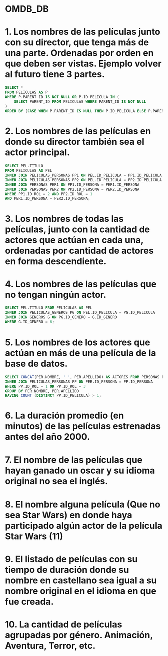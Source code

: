 # OMDB_DB


# 1. Los nombres de las películas junto con su director, que tenga más de una parte. Ordenadas por orden en que deben ser vistas. Ejemplo volver al futuro tiene 3 partes.

```sql
SELECT *
FROM PELICULAS AS P
WHERE P.PARENT_ID IS NOT NULL OR P.ID_PELICULA IN (
    SELECT PARENT_ID FROM PELICULAS WHERE PARENT_ID IS NOT NULL
)
ORDER BY (CASE WHEN P.PARENT_ID IS NULL THEN P.ID_PELICULA ELSE P.PARENT_ID END), ORDEN_VISUALIZACION;
```

# 2. Los nombres de las películas en donde su director también sea el actor principal.

```sql
SELECT PEL.TITULO
FROM PELICULAS AS PEL
INNER JOIN PELICULAS_PERSONAS PP1 ON PEL.ID_PELICULA = PP1.ID_PELICULA
INNER JOIN PELICULAS_PERSONAS PP2 ON PEL.ID_PELICULA = PP2.ID_PELICULA
INNER JOIN PERSONAS PER1 ON PP1.ID_PERSONA = PER1.ID_PERSONA
INNER JOIN PERSONAS PER2 ON PP2.ID_PERSONA = PER2.ID_PERSONA
WHERE PP1.ID_ROL = 2 AND PP2.ID_ROL = 1
AND PER1.ID_PERSONA = PER2.ID_PERSONA;
```

# 3. Los nombres de todas las películas, junto con la cantidad de actores que actúan en cada una, ordenadas por cantidad de actores en forma descendiente. 
# 4. Los nombres de las películas que no tengan ningún actor.

```sql
SELECT PEL.TITULO FROM PELICULAS AS PEL
INNER JOIN PELICULAS_GENEROS PG ON PEL.ID_PELICULA = PG.ID_PELICULA
INNER JOIN GENEROS G ON PG.ID_GENERO = G.ID_GENERO
WHERE G.ID_GENERO = 6;

```

# 5. Los nombres de los actores que actúan en más de una película de la base de datos.

```sql
SELECT CONCAT(PER.NOMBRE, ' ', PER.APELLIDO) AS ACTORES FROM PERSONAS PER
INNER JOIN PELICULAS_PERSONAS PP ON PER.ID_PERSONA = PP.ID_PERSONA
WHERE PP.ID_ROL = 1 OR PP.ID_ROL = 3
GROUP BY PER.NOMBRE, PER.APELLIDO
HAVING COUNT (DISTINCT PP.ID_PELICULA) > 1;
```
# 6. La duración promedio (en minutos) de las películas estrenadas antes del año 2000.
# 7. El nombre de las películas que hayan ganado un oscar y su idioma original no sea el inglés.
# 8. El nombre alguna película (Que no sea Star Wars) en donde haya participado algún actor de la película Star Wars (11)
# 9. El listado de películas con su tiempo de duración donde su nombre en castellano sea igual a su nombre original en el idioma en que fue creada.
# 10. La cantidad de películas agrupadas por género. Animación, Aventura, Terror, etc. 
